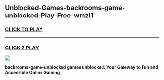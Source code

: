 
## Unblocked-Games-backrooms-game-unblocked-Play-Free-wmzl1
<h3>
<a href="https://premium76.site?title=backrooms-game-unblocked&ref=10A">CLICK TO PLAY</a></h3>
<hr>

<h3>
<a href="https://premium76.site?title=backrooms-game-unblocked&ref=10A">CLICK 2 PLAY</a>
  
</h3>

<a href="https://premium76.site?title=backrooms-game-unblocked&ref=10A"><img src="https://clearcache.store/games.png"></a>


**backrooms-game-unblocked games unblocked: Your Gateway to Fun and Accessible Online Gaming**
